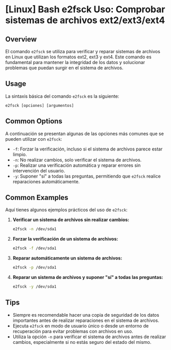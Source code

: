 # [Linux] Bash e2fsck Uso: Comprobar sistemas de archivos ext2/ext3/ext4

## Overview
El comando `e2fsck` se utiliza para verificar y reparar sistemas de archivos en Linux que utilizan los formatos ext2, ext3 y ext4. Este comando es fundamental para mantener la integridad de los datos y solucionar problemas que puedan surgir en el sistema de archivos.

## Usage
La sintaxis básica del comando `e2fsck` es la siguiente:

```
e2fsck [opciones] [argumentos]
```

## Common Options
A continuación se presentan algunas de las opciones más comunes que se pueden utilizar con `e2fsck`:

- `-f`: Forzar la verificación, incluso si el sistema de archivos parece estar limpio.
- `-n`: No realizar cambios, solo verificar el sistema de archivos.
- `-p`: Realizar una verificación automática y reparar errores sin intervención del usuario.
- `-y`: Suponer "sí" a todas las preguntas, permitiendo que `e2fsck` realice reparaciones automáticamente.

## Common Examples
Aquí tienes algunos ejemplos prácticos del uso de `e2fsck`:

1. **Verificar un sistema de archivos sin realizar cambios:**
   ```bash
   e2fsck -n /dev/sda1
   ```

2. **Forzar la verificación de un sistema de archivos:**
   ```bash
   e2fsck -f /dev/sda1
   ```

3. **Reparar automáticamente un sistema de archivos:**
   ```bash
   e2fsck -p /dev/sda1
   ```

4. **Reparar un sistema de archivos y suponer "sí" a todas las preguntas:**
   ```bash
   e2fsck -y /dev/sda1
   ```

## Tips
- Siempre es recomendable hacer una copia de seguridad de los datos importantes antes de realizar reparaciones en el sistema de archivos.
- Ejecuta `e2fsck` en modo de usuario único o desde un entorno de recuperación para evitar problemas con archivos en uso.
- Utiliza la opción `-n` para verificar el sistema de archivos antes de realizar cambios, especialmente si no estás seguro del estado del mismo.